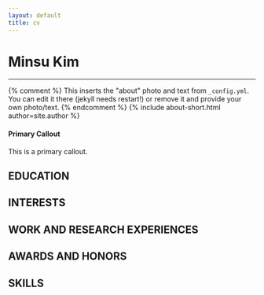 ```yaml
---
layout: default
title: cv
---
```




# Minsu Kim
<hr/>

{% comment %}
  This inserts the "about" photo and text from `_config.yml`.
  You can edit it there (jekyll needs restart!) or remove it and provide your own photo/text.
{% endcomment %}
{% include about-short.html author=site.author %}

<div class="bs-callout bs-callout-primary">
  <h4>Primary Callout</h4>
  This is a primary callout.
</div>

## EDUCATION

## INTERESTS

## WORK AND RESEARCH EXPERIENCES

## AWARDS AND HONORS

## SKILLS